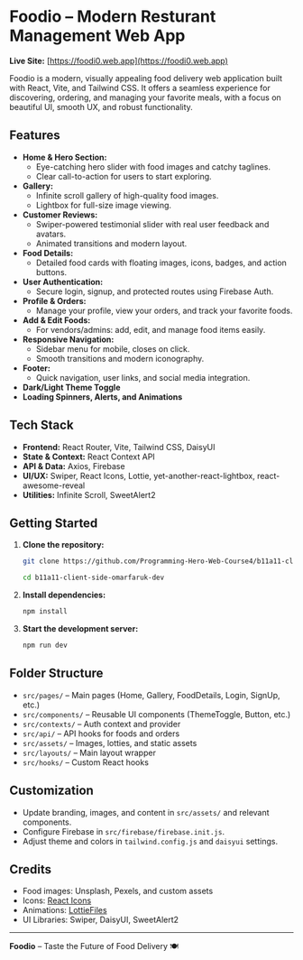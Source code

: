 # Foodio – Modern Resturant Management Web App


**Live Site:** [https://foodi0.web.app](https://foodi0.web.app)

Foodio is a modern, visually appealing food delivery web application built with React, Vite, and Tailwind CSS. It offers a seamless experience for discovering, ordering, and managing your favorite meals, with a focus on beautiful UI, smooth UX, and robust functionality.

## Features

- **Home & Hero Section:**
  - Eye-catching hero slider with food images and catchy taglines.
  - Clear call-to-action for users to start exploring.
- **Gallery:**
  - Infinite scroll gallery of high-quality food images.
  - Lightbox for full-size image viewing.
- **Customer Reviews:**
  - Swiper-powered testimonial slider with real user feedback and avatars.
  - Animated transitions and modern layout.
- **Food Details:**
  - Detailed food cards with floating images, icons, badges, and action buttons.
- **User Authentication:**
  - Secure login, signup, and protected routes using Firebase Auth.
- **Profile & Orders:**
  - Manage your profile, view your orders, and track your favorite foods.
- **Add & Edit Foods:**
  - For vendors/admins: add, edit, and manage food items easily.
- **Responsive Navigation:**
  - Sidebar menu for mobile, closes on click.
  - Smooth transitions and modern iconography.
- **Footer:**
  - Quick navigation, user links, and social media integration.
- **Dark/Light Theme Toggle**
- **Loading Spinners, Alerts, and Animations**

## Tech Stack

- **Frontend:** React Router, Vite, Tailwind CSS, DaisyUI
- **State & Context:** React Context API
- **API & Data:** Axios, Firebase
- **UI/UX:** Swiper, React Icons, Lottie, yet-another-react-lightbox, react-awesome-reveal
- **Utilities:** Infinite Scroll, SweetAlert2

## Getting Started

1. **Clone the repository:**
   ```bash
   git clone https://github.com/Programming-Hero-Web-Course4/b11a11-client-side-omarfaruk-dev

   cd b11a11-client-side-omarfaruk-dev
   ```
2. **Install dependencies:**
   ```bash
   npm install
   ```
3. **Start the development server:**
   ```bash
   npm run dev
   ```


## Folder Structure

- `src/pages/` – Main pages (Home, Gallery, FoodDetails, Login, SignUp, etc.)
- `src/components/` – Reusable UI components (ThemeToggle, Button, etc.)
- `src/contexts/` – Auth context and provider
- `src/api/` – API hooks for foods and orders
- `src/assets/` – Images, lotties, and static assets
- `src/layouts/` – Main layout wrapper
- `src/hooks/` – Custom React hooks

## Customization
- Update branding, images, and content in `src/assets/` and relevant components.
- Configure Firebase in `src/firebase/firebase.init.js`.
- Adjust theme and colors in `tailwind.config.js` and `daisyui` settings.

## Credits
- Food images: Unsplash, Pexels, and custom assets
- Icons: [React Icons](https://react-icons.github.io/react-icons/)
- Animations: [LottieFiles](https://lottiefiles.com/)
- UI Libraries: Swiper, DaisyUI, SweetAlert2


---

**Foodio** – Taste the Future of Food Delivery 🍽️
